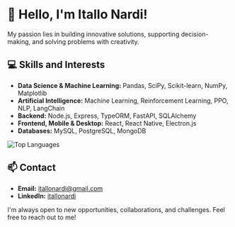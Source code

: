 # 👋 Hello, I'm Itallo Nardi!

My passion lies in building innovative solutions, supporting decision-making, and solving problems with creativity.

## 💻 Skills and Interests

  - **Data Science & Machine Learning:** Pandas, SciPy, Scikit-learn, NumPy, Matplotlib
  - **Artificial Intelligence:** Machine Learning, Reinforcement Learning, PPO, NLP, LangChain
  - **Backend:** Node.js, Express, TypeORM, FastAPI, SQLAlchemy
  - **Frontend, Mobile & Desktop:** React, React Native, Electron.js
  - **Databases:** MySQL, PostgreSQL, MongoDB

![Top Languages](https://github-readme-stats.vercel.app/api/top-langs/?username=itallonardi&layout=compact&theme=radical)

## 📫 Contact

- **Email:** [itallonardi@gmail.com](mailto:itallonardi@gmail.com)
- **LinkedIn:** [itallonardi](https://www.linkedin.com/in/itallonardi)

I'm always open to new opportunities, collaborations, and challenges. Feel free to reach out to me!
